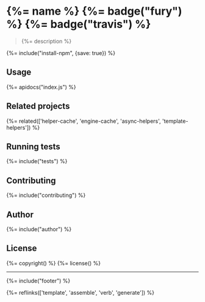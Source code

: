 # {%= name %} {%= badge("fury") %} {%= badge("travis") %}

> {%= description %}

{%= include("install-npm", {save: true}) %}

## Usage
{%= apidocs("index.js") %}

## Related projects
{%= related(['helper-cache', 'engine-cache', 'async-helpers', 'template-helpers']) %}  

## Running tests
{%= include("tests") %}

## Contributing
{%= include("contributing") %}

## Author
{%= include("author") %}

## License
{%= copyright() %}
{%= license() %}

***

{%= include("footer") %}

{%= reflinks(['template', 'assemble', 'verb', 'generate']) %}
